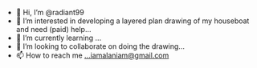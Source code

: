 - 👋 Hi, I’m @radiant99
- 👀 I’m interested in developing a layered plan drawing of my houseboat and need (paid) help...
- 🌱 I’m currently learning ...
- 💞️ I’m looking to collaborate on doing the drawing...
- 📫 How to reach me ...iamalaniam@gmail.com

<!---
radiant99/radiant99 is a ✨ special ✨ repository because its `README.md` (this file) appears on your GitHub profile.
You can click the Preview link to take a look at your changes.
--->
